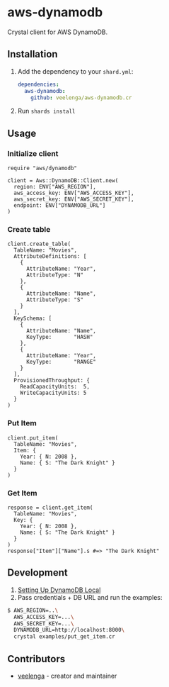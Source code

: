 # aws-dynamodb

Crystal client for AWS DynamoDB.

## Installation

1. Add the dependency to your `shard.yml`:

   ```yaml
   dependencies:
     aws-dynamodb:
       github: veelenga/aws-dynamodb.cr
   ```

2. Run `shards install`

## Usage

### Initialize client

```crystal
require "aws/dynamodb"

client = Aws::DynamoDB::Client.new(
  region: ENV["AWS_REGION"],
  aws_access_key: ENV["AWS_ACCESS_KEY"],
  aws_secret_key: ENV["AWS_SECRET_KEY"],
  endpoint: ENV["DYNAMODB_URL"]
)

```

### Create table

``` crystal
client.create_table(
  TableName: "Movies",
  AttributeDefinitions: [
    {
      AttributeName: "Year",
      AttributeType: "N"
    },
    {
      AttributeName: "Name",
      AttributeType: "S"
    }
  ],
  KeySchema: [
    {
      AttributeName: "Name",
      KeyType:       "HASH"
    },
    {
      AttributeName: "Year",
      KeyType:       "RANGE"
    }
  ],
  ProvisionedThroughput: {
    ReadCapacityUnits:  5,
    WriteCapacityUnits: 5
  }
)

```

### Put Item

``` crystal
client.put_item(
  TableName: "Movies",
  Item: {
    Year: { N: 2008 },
    Name: { S: "The Dark Knight" }
  }
)

```

### Get Item

```crystal
response = client.get_item(
  TableName: "Movies",
  Key: {
    Year: { N: 2008 },
    Name: { S: "The Dark Knight" }
  }
)
response["Item"]["Name"].s #=> "The Dark Knight"
```

## Development

1. [Setting Up DynamoDB Local](https://docs.aws.amazon.com/amazondynamodb/latest/developerguide/DynamoDBLocal.html)
2. Pass credentials + DB URL and run the examples:

```sh
$ AWS_REGION=..\
  AWS_ACCESS_KEY=...\
  AWS_SECRET_KEY=...\
  DYNAMODB_URL=http://localhost:8000\
  crystal examples/put_get_item.cr
```

## Contributors

- [veelenga](https://github.com/veelenga) - creator and maintainer
